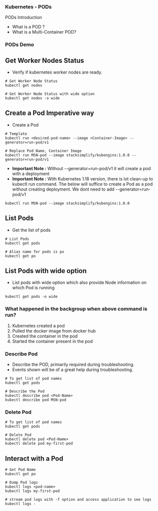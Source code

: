 ### Kubernetes - PODs
PODs Introduction
- What is a POD ?
- What is a Multi-Container POD?

### PODs Demo

## Get Worker Nodes Status
- Verify if kubernetes worker nodes are ready.
```t
# Get Worker Node Status
kubectl get nodes

# Get Worker Node Status with wide option
kubectl get nodes -o wide
```

## Create a Pod Imperative way

- Create a Pod

```t
# Template
kubectl run <desired-pod-name> --image <Container-Image> --generator=run-pod/v1

# Replace Pod Name, Container Image
kubectl run MSN-pod --image stacksimplify/kubenginx:1.0.0 --generator=run-pod/v1

```
- **Important Note :** Without --generator=run-pod/v1 it will create a pod with a deployment
- **Important Note :** With Kubernetes 1.18 version, there is lot clean-up to kubectl run command. The below will suffice to create a Pod as a pod without creating deployment. We dont need to add --generator=run-pod/v1

```
kubectl run MSN-pod --image stacksimplify/kubenginx:1.0.0
```

## List Pods
* Get the list of pods
```t
# List Pods
kubectl get pods

# Alias name for pods is po
kubectl get po
```
## List Pods with wide option
- List pods with wide option which also provide Node information on which Pod is running
```
kubectl get pods -o wide
```
### What happened in the backgroup when above command is run?
1. Kubernetes created a pod
2. Pulled the docker image from docker hub
3. Created the container in the pod
4. Started the container present in the pod

### Describe Pod
- Describe the POD, primarily required during troubleshooting. 
- Events shown will be of a great help during troubleshooting. 
```t
# To get list of pod names
kubectl get pods

# Describe the Pod
kubectl describe pod <Pod-Name>
kubectl describe pod MSN-pod 
```

### Delete Pod
```t
# To get list of pod names
kubectl get pods

# Delete Pod
kubectl delete pod <Pod-Name>
kubectl delete pod my-first-pod
```
## Interact with a Pod
```t
# Get Pod Name
kubectl get po

# Dump Pod logs
kubectl logs <pod-name>
kubectl logs my-first-pod

# stream pod logs with -f option and access application to see logs
kubectl logs -

```

